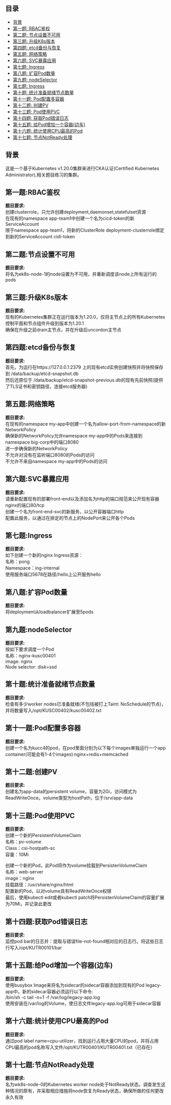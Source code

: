 ## 目录
- [背景](#背景)
- [第一题: RBAC鉴权](#第一题:RBAC鉴权)
- [第二题: 节点设置不可用](#第二题:节点设置不可用)
- [第三题: 升级K8s版本](#第三题:升级K8s版本)
- [第四题: etcd备份与恢复](#第四题:etcd备份与恢复)
- [第五题: 网络策略](#第五题:网络策略)
- [第六题: SVC暴露应用](#第六题:SVC暴露应用)
- [第七题: Ingress](#第七题:Ingress)
- [第八题: 扩容Pod数量](#第八题:扩容Pod数量)
- [第九题: nodeSelector](#第九题:nodeSelector)
- [第七题: Ingress](#第七题:Ingress)
- [第十题: 统计准备就绪节点数量](#第十题:统计准备就绪节点数量)
- [第十一题: Pod配置多容器](#第十一题:Pod配置多容器)
- [第十二题: 创建PV](#第十二题:创建PV)
- [第十三题: Pod使用PVC](#第十三题:Pod使用PVC)
- [第十四题: 获取Pod错误日志](#第十四题:获取Pod错误日志)
- [第十五题: 给Pod增加一个容器(边车)](#第十五题:给Pod增加一个容器(边车))
- [第十六题: 统计使用CPU最高的Pod](#第十六题:统计使用CPU最高的Pod)
- [第十七题: 节点NotReady处理](#第十七题:节点NotReady处理)

## 背景
这是一个基于Kubernetes v1.20.0集群来进行CKA认证(Certified Kubernetes Administrator),相关题目练习的集群。

## 第一题:RBAC鉴权
**题目要求:**  
创建clusterrole，只允许创建deployment,daemonset,statefulset资源  
在现有的namespace app-team1中创建一个名为cicd-token的新ServiceAccount  
限于namespace app-team1，将新的ClusterRole deployment-clusterrole绑定到新的ServiceAccount cidi-token  

## 第二题:节点设置不可用
**题目要求:**  
将名为ek8s-node-1的node设置为不可用，并重新调度该node上所有运行的pods  

## 第三题:升级K8s版本
**题目要求:**  
现有的Kubernetes集群正在运行版本为1.20.0，仅将主节点上的所有Kubernetes控制平面和节点组件升级到版本为1.20.1  
确保在升级之前drain主节点，并在升级后uncordon主节点  

## 第四题:etcd备份与恢复
**题目要求:**  
首先，为运行在https://127.0.0.1:2379 上的现有etcd实例创建快照并将快照保存到 /data/backup/etcd-snapshot.db  
然后还原位于 /data/backup/etcd-snapshot-previous.db的现有先前快照(提供了TLS证书和密钥路径，连接etcd服务器)  

## 第五题:网络策略
**题目要求:**  
在现有的namespace my-app中创建一个名为allow-port-from-namespace的新NetworkPolicy  
确保新的NetworkPolicy允许namespace my-app中的Pods来连接到namespace big-corp中的端口8080  
进一步确保新的NetworkPolicy  
  不允许对没有在监听端口8080的Pods的访问  
  不允许不来自namespace my-app中的Pods的访问  

## 第六题:SVC暴露应用
**题目要求:**  
请重新配置现有的部署front-end以及添加名为http的端口规范来公开现有容器nginx的端口80/tcp  
创建一个名为front-end-svc的新服务，以公开容器端口http  
配置此服务，以通过在排定的节点上的NodePort来公开各个Pods  

## 第七题:Ingress
**题目要求:**  
如下创建一个新的nginx Ingress资源：  
名称：pong  
Namespace：ing-internal  
使用服务端口5678在路径/hello上公开服务hello  

## 第八题:扩容Pod数量
**题目要求:**  
将deployment从loadbalancer扩展至5pods  

## 第九题:nodeSelector
**题目要求:**  
按如下要求调度一个Pod  
名称：nginx-kusc00401  
image: nginx  
Node selector: disk=ssd  

## 第十题:统计准备就绪节点数量
**题目要求:**  
检查有多少worker nodes已准备就绪(不包括被打上Taint: NoSchedule的节点)，并将数量写入/opt/KUSC00402/kusc00402.txt  

## 第十一题:Pod配置多容器
**题目要求:**  
创建一个名为kucc4的pod，在pod里面分别为以下每个images单独运行一个app container(可能会有1-4个images):nginx+redis+memcached  

## 第十二题:创建PV
**题目要求:**  
创建名为app-data的persistent volume，容量为2Gi，访问模式为ReadWriteOnce。volume类型为hostPath，位于/srv/app-data  

## 第十三题:Pod使用PVC
**题目要求:**  
创建一个新的PersistentVolumeClaim  
名称：pv-volume  
Class：csi-hostpath-sc  
容量：10Mi  
  
创建一个新的Pod，此Pod将作为volume挂载到PersistenVolumeClaim  
名称：web-server  
image：nginx  
挂载路径：/usr/share/nginx/html  
配置新的Pod，以对volume具有ReadWriteOnce权限  
最后，使用kubectl edit或者kubectl patch将PersistenVolumeClaim的容量扩展为70Mi，并记录此更改  

## 第十四题:获取Pod错误日志
**题目要求:**  
监控pod bar的日志并：提取与错误file-not-found相对应的日志行。将这些日志行写入/opt/KUTR00101/bar  

## 第十五题:给Pod增加一个容器(边车)
**题目要求:**  
使用busybox Image来将名为sidecar的sidecar容器添加到现有的Pod legacy-app中。新的sidecar容器必须运行以下命令:  
/bin/sh -c tail -n+1 -f /var/log/legacy-app.log  
使用安装在/var/log的Volume，使日志文件legacy-app.log可用于sidecar容器  

## 第十六题:统计使用CPU最高的Pod
**题目要求:**  
通过pod label name=cpu-utilizer，找到运行占用大量CPU的pod，并将占用CPU最高的pod名称写入文件/opt/KUTR00401/KUTR00401.txt（已存在）  

## 第十七题:节点NotReady处理
**题目要求:**  
名为wk8s-node-0的Kubernetes worker node处于NotReady状态。调查发生这种情况的原有，并采取相应措施将node恢复为Ready状态，确保所做的任何更改永久有效  

